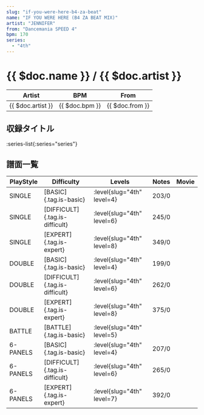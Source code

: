 ```yaml
---
slug: "if-you-were-here-b4-za-beat"
name: "IF YOU WERE HERE (B4 ZA BEAT MIX)"
artist: "JENNIFER"
from: "Dancemania SPEED 4"
bpm: 170
series:
  - "4th"
---
```


# {{ $doc.name }} / {{ $doc.artist }}

|Artist|BPM|From|
|------|---|----|
|{{ $doc.artist }}|{{ $doc.bpm }}|{{ $doc.from }}|

## 収録タイトル

:series-list{:series="series"}

## 譜面一覧

|PlayStyle|Difficulty|Levels|Notes|Movie|
|---------|----------|------|-----|-----|
|SINGLE|[BASIC]{.tag.is-basic}|:level{slug="4th" level=4}|203/0||
|SINGLE|[DIFFICULT]{.tag.is-difficult}|:level{slug="4th" level=6}|245/0||
|SINGLE|[EXPERT]{.tag.is-expert}|:level{slug="4th" level=8}|349/0||
|DOUBLE|[BASIC]{.tag.is-basic}|:level{slug="4th" level=4}|199/0||
|DOUBLE|[DIFFICULT]{.tag.is-difficult}|:level{slug="4th" level=6}|262/0||
|DOUBLE|[EXPERT]{.tag.is-expert}|:level{slug="4th" level=8}|375/0||
|BATTLE|[BATTLE]{.tag.is-basic}|:level{slug="4th" level=5}|||
|6-PANELS|[BASIC]{.tag.is-basic}|:level{slug="4th" level=4}|207/0||
|6-PANELS|[DIFFICULT]{.tag.is-difficult}|:level{slug="4th" level=6}|265/0||
|6-PANELS|[EXPERT]{.tag.is-expert}|:level{slug="4th" level=7}|392/0||
